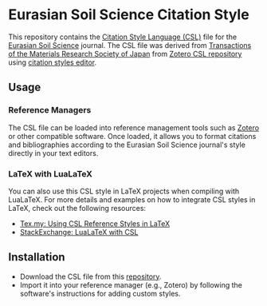 # Eurasian Soil Science Citation Style

This repository contains the [Citation Style Language (CSL)](https://citationstyles.org/) file for the [Eurasian Soil Science](https://link.springer.com/journal/11475) journal. The CSL file was derived from [Transactions of the Materials Research Society of Japan](http://www.zotero.org/styles/transactions-of-the-materials-research-society-of-japan) from [Zotero CSL repository](https://www.zotero.org/styles) using [citation styles editor](https://editor.citationstyles.org/about/).

## Usage

### Reference Managers
The CSL file can be loaded into reference management tools such as [Zotero](https://www.zotero.org/) or other compatible software. Once loaded, it allows you to format citations and bibliographies according to the Eurasian Soil Science journal's style directly in your text editors.

### LaTeX with LuaLaTeX
You can also use this CSL style in LaTeX projects when compiling with LuaLaTeX. For more details and examples on how to integrate CSL styles in LaTeX, check out the following resources:
- [Tex.my: Using CSL Reference Styles in LaTeX](https://tex.my/2023/09/30/did-you-know-you-can-now-use-csl-reference-styles-in-latex/)
- [StackExchange: LuaLaTeX with CSL](https://tex.stackexchange.com/a/618815/223315)

## Installation
- Download the CSL file from this [repository](https://github.com/Gelsleichter/eurasian-soil-science/blob/main/eurasian-soil-science.csl).
- Import it into your reference manager (e.g., Zotero) by following the software's instructions for adding custom styles.
